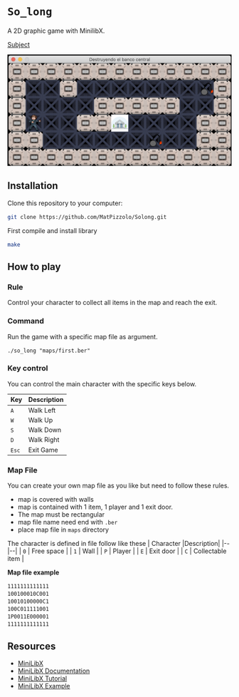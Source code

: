 # `So_long`

A 2D graphic game with MinilibX.

[Subject](en.subject.pdf)

![so_long-cover](readme-img/screen-shot.png)


## Installation

Clone this repository to your computer:
```sh
git clone https://github.com/MatPizzolo/Solong.git
```

First compile and install library
```sh
make
```

## How to play
### Rule
Control your character to collect all items in the map and reach the exit.

### Command

Run the game with a specific map file as argument.
```
./so_long "maps/first.ber"
```

### Key control
You can control the main character with the specific keys below.

|Key|Description|
|--|--|
| `A` | Walk Left|
| `W` | Walk Up|
| `S` | Walk Down|
| `D` | Walk Right|
| `Esc`| Exit Game |


### Map File
You can create your own map file as you like but need to follow these rules.
- map is covered with walls
- map is contained with 1 item, 1 player and 1 exit door.
- The map must be rectangular
- map file name need end with `.ber`
- place map file in `maps` directory

The character is defined in file follow like these
| Character |Description|
|--|--|
| `0` | Free space |
| `1` | Wall |
| `P` | Player |
| `E` | Exit door |
| `C` | Collectable item |

**Map file example**
```txt
1111111111111
100100010C001
10010100000C1
100C011111001
1P0011E000001
1111111111111
```

## Resources
- [MiniLibX]
- [MiniLibX Documentation]
- [MiniLibX Tutorial]
- [MiniLibX Example]


<!-- MARKDOWN LINKS -->
[Watch full demo]: https://www.youtube.com/watch?v=uNdFxDJdcTA
[MiniLibX]: https://github.com/42Paris/minilibx-linux
[MiniLibX Documentation]: https://harm-smits.github.io/42docs/libs/minilibx/introduction.html
[MiniLibX Tutorial]: https://aurelienbrabant.fr/blog/pixel-drawing-with-the-minilibx
[MiniLibX Example]: https://github.com/terry-yes/mlx_example
